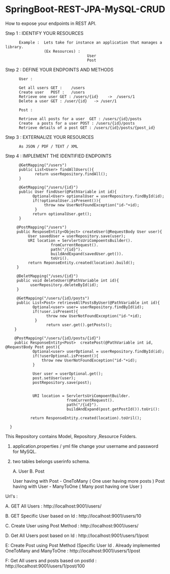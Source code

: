 # SpringBoot-REST-JPA-MySQL-CRUD

How to expose your endpoints in REST API.

Step 1 :  IDENTIFY YOUR RESOURCES

          Example :  Lets take for instance an application that manages a library.
                     (Ex Resources) :
                                        User
                                        Post
                                        
Step 2 :  DEFINE YOUR ENDPOINTS AND METHODS
          
          User :
          
          Get all users GET :    /users
          Create user   POST :   /users
          Retrieve one user GET : /users/{id}    ->  /users/1
          Delete a user GET : /user/{id}   -> /user/1
          
          Post :
          
          Retrieve all posts for a user  GET : /users/{id}/posts
          Create  a posts for a user POST : /users/{id}/posts
          Retrieve details of a post GET : /users/{id}/posts/{post_id}
          
Step 3 :  EXTERNALIZE YOUR RESOURCES
          
          As JSON / PDF / TEXT / XML

Step 4 :  IMPLEMENT THE IDENTIFIED ENDPOINTS 
            
          @GetMapping("/users")
          public List<User> findAllUsers(){
                 return userRepository.findAll();
          }
          
          @GetMapping("/users/{id}")
          public User findUser(@PathVariable int id){
                Optional<User> optionalUser = userRepository.findById(id);
                if(!optionalUser.isPresent()){
                     throw new UserNotFoundException("id-"+id);
                 }
                return optionalUser.get();
          }
           
         @PostMapping("/users")
         public ResposeEntity<Object> createUser(@RequestBody User user){
              User savedUser = userRepository.save(user);
              URI location = ServlertsUriCompoentsBuilder().
                        fromCurrentRequest().
                        path("/{id}").
                        buildAndExpand(savedUser.get()).
                        toUri().
              return ReponseEntity.created(location).build();
         }
         
         @DeletMapping("/uses/{id}")
         public void deleteUser(@PathVariable int id){
               userRepository.deleteById(id);
         }
         
         @GetMapping("/users/{id}/posts")
         public List<Post> retrieveAllPostsByUser(@PathVariable int id){
                Optional<user> user= userRepository.findById(id);
                if(!user.isPresent){
                      throw new UserNotFoundException("id-"+id);
                 }
                      return user.get().getPosts();
        }
        
        @PostMapping("/users/{id}/posts/{id}")
        public ResponseEntity<Post>  createPost(@PathVariable int id, @RequestBody Post post){
                Optional<user> userOptional = userRepository.findById(id);
                if(!userOptional.isPresent(){
                    throw new UserNotFoundException("id-"+id);
                }
                
                User user = userOptional.get();
                post.setUser(user);
                postRepository.save(post);
                
                
                URI location = ServlertsUriCompoentBuilder.
                               fromCurrentRequest().
                               path("/{id}").
                               buildAndExpand(post.getPostId()).toUri():
                               
               return ResponseEntity.created(location).toUril();
                               
      }       
          
This Repository contains Model, Repository ,Resource Folders.

1. application.properties / yml file change your username and password for MySQL.
2. two tables belongs userinfo schema.
      
      A. User
      B. Post
      
      User having with Post - OneToMany  ( One user having more posts )
      Post having with User - ManyToOne  ( Many post having one User  )
      
 Url's :
 
 A. GET All Users :   http://localhost:9001/users/
 
 B. GET Specific User based on Id : http://localhost:9001/users/10
 
 C. Create User using Post Method : http://localhost:9001/users/
 
 D. Get All Users post based on Id : http://localhost:9001/users/1/post
 
 E: Create Post using Post Method (Specific User Id . Already implemented OneToMany and ManyToOne : http://localhost:9001/users/1/post
 
 F: Get All users and posts based on postId : http://localhost:9001/users/1/post/100
      
      
